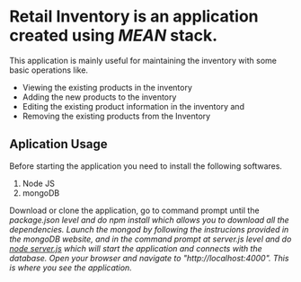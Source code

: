 <html>
<head></head>

<body>
<h1>Retail Inventory is an application created using <em>MEAN</em> stack.</h1>
<div>
This application is mainly useful for maintaining the inventory with some basic operations like.
<ul>
<li>Viewing the existing products in the inventory</li>
<li>Adding the new products to the inventory</li>
<li>Editing the existing product information in the inventory and</li>
<li>Removing the existing products from the Inventory</li>
</ul>
<div></div>
<h2>Aplication Usage</h2>
<div>
<p>
  Before starting the application you need to install the following softwares.
  <ol>
  <li>Node JS</li>
  <li>mongoDB</li>
  </ol>
   Download or clone the application, go to command prompt until the <em>package.json<em> level and do npm install which allows you to download all the dependencies. 
   Launch the mongod by following the instrucions provided in the mongoDB website, and in the command prompt at server.js level and do <ins>node server.js</ins> which will start the application and connects with the database.
   Open your browser and navigate to "http://localhost:4000". This is where you see the application.
</p>
</div>
</div>
</body>
</html>
